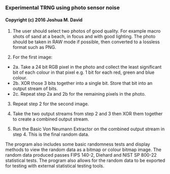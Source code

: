 ### Experimental TRNG using photo sensor noise
#### Copyright (c) 2016  Joshua M. David

1. The user should select two photos of good quality. For example macro shots of sand at a beach, in focus and with 
   good lighting. The photo should be taken in RAW mode if possible, then converted to a lossless format such as PNG.

2. For the first image:

 - 2a. Take a 24 bit RGB pixel in the photo and collect the least significant bit of each colour in that pixel e.g. 1 bit for each red, green and blue colour.
 - 2b. XOR those 3 bits together into a single bit. Store that bit into an output stream of bits.
 - 2c. Repeat step 2a and 2b for the remaining pixels in the photo.

3. Repeat step 2 for the second image.

4. Take the two output streams from step 2 and 3 then XOR them together to create a combined output stream.

5. Run the Basic Von Neumann Extractor on the combined output stream in step 4. This is the final random data.

The program also includes some basic randomness tests and display methods to view the random data as a bitmap or colour 
bitmap image. The random data produced passes FIPS 140-2, Diehard and NIST SP 800-22 statistical tests. The program 
also allows for the random data to be exported for testing with external statistical testing tools. 
